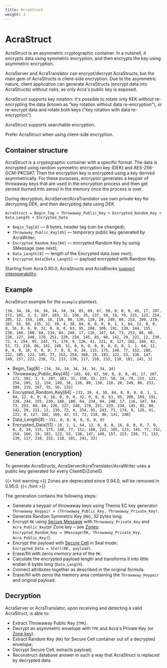 ```yaml
---
title: AcraStruct
weight: 3
---
```


# AcraStruct

AcraStruct is an asymmetric cryptographic container. In a nutshell, it encrypts data using symmetric encryption, and then encrypts the key using asymmetric encryption. 

AcraServer and AcraTranslator can encrypt/decrypt AcraStructs, but the main gem of AcraStructs is client-side encryption. Due to the asymmetric nature, client application can generate AcraStructs (encrypt data into AcraStructs) without risks, as only Acra's public key is exposed.

AcraStruct supports key rotation: it's possible to rotate only KEK without re-encrypting the data (known as "key rotation without data re-encryption"), or re-encrypt data and rotate both keys ("key rotation with data re-encryption").

AcraStruct supports searchable encryption.

Prefer AcraStruct when using client-side encryption.

## Container structure

AcraStruct is a cryptographic container with a specific format. The data is encrypted using random symmetric encryption key (DEK) and AES-256-GCM-PKCS#7. Then the encryption key is encrypted using a key derived asymmetrically. For these purposes, encryptor generates a keypair of throwaway keys that are used in the encryption process and then get zeroed (turned into zeros) in the memory once the process is over.

During decryption, AcraServer/AcraTranslator use own private key for decrypting DEK, and then decrypting data using DEK.

```AcraStruct = Begin_Tag + Throwaway_Public_Key + Encrypted_Random_Key + Data_Length + Encrypted_Data```

- `Begin_Tag[8]` — 8 bytes, header tag (can be changed);
- `Throwaway_Public_Key[45]` — temporary public key generated by AcraWriter;
- `Encrypted_Random_Key[84]` — encrypted Random Key by using SMessage (see next);
- `Data_Length[8]` — length of the Encrypted data (see next);
- `Encrypted_Data[Data_Length]` — payload encrypted with Random Key.

Starting from Acra 0.90.0, AcraStructs and AcraBlocks [support interoperability](/acra/acra-in-depth/data-structures/interoperability/).


## Example

AcraStruct example for the `example` plaintext:

`[34, 34, 34, 34, 34, 34, 34, 34, 85, 69, 67, 50, 0, 0, 0, 45, 17, 107, 171, 101, 3, 5, 207, 103, 32, 150, 35, 237, 58, 19, 79, 215, 123, 254, 205, 12, 154, 149, 16, 116, 80, 130, 110, 20, 249, 80, 253, 209, 219, 167, 55, 50, 135, 32, 39, 4, 38, 84, 0, 0, 0, 0, 1, 1, 64, 12, 0, 0, 0, 16, 0, 0, 0, 32, 0, 0, 0, 63, 95, 208, 109, 191, 139, 244, 155, 230, 168, 180, 64, 234, 84, 240, 17, 116, 147, 64, 73, 253, 86, 60, 226, 127, 240, 170, 251, 229, 234, 145, 85, 88, 142, 29, 221, 12, 230, 72, 4, 254, 95, 243, 71, 174, 9, 126, 41, 221, 0, 127, 202, 160, 42, 53, 72, 218, 86, 141, 248, 51, 0, 0, 0, 0, 0, 0, 0, 0, 1, 1, 64, 12, 0, 0, 0, 16, 0, 0, 0, 7, 0, 0, 0, 34, 115, 175, 148, 77, 152, 188, 222, 105, 123, 145, 77, 152, 254, 160, 19, 183, 122, 53, 138, 147, 149, 157, 223, 238, 71, 133, 139, 117, 210, 232, 110, 181, 241, 3]`

* Begin_Tag[8] - `[34, 34, 34, 34, 34, 34, 34, 34]`
* Throwaway_Public_Key[45] - `[85, 69, 67, 50, 0, 0, 0, 45, 17, 107, 171, 101, 3, 5, 207, 103, 32, 150, 35, 237, 58, 19, 79, 215, 123, 254, 205, 12, 154, 149, 16, 116, 80, 130, 110, 20, 249, 80, 253, 209, 219, 167, 55, 50, 135]`
* Encrypted_Random_Key[84] - `[32, 39, 4, 38, 84, 0, 0, 0, 0, 1, 1, 64, 12, 0, 0, 0, 16, 0, 0, 0, 32, 0, 0, 0, 63, 95, 208, 109, 191, 139, 244, 155, 230, 168, 180, 64, 234, 84, 240, 17, 116, 147, 64, 73, 253, 86, 60, 226, 127, 240, 170, 251, 229, 234, 145, 85, 88, 142, 29, 221, 12, 230, 72, 4, 254, 95, 243, 71, 174, 9, 126, 41, 221, 0, 127, 202, 160, 42, 53, 72, 218, 86, 141, 248]`
* Data_Length[8] - `[51, 0, 0, 0, 0, 0, 0, 0]`
* Encrypted_Data[51] - `[0, 1, 1, 64, 12, 0, 0, 0, 16, 0, 0, 0, 7, 0, 0, 0, 34, 115, 175, 148, 77, 152, 188, 222, 105, 123, 145, 77, 152, 254, 160, 19, 183, 122, 53, 138, 147, 149, 157, 223, 238, 71, 133, 139, 117, 210, 232, 110, 181, 241, 33]`

## Generation (encryption)

To generate AcraStructs, AcraServer/AcraTranslator/AcraWriter uses a public key generated for every ClientID/ZoneID.

{{< hint warning >}}
Zones are deprecated since 0.94.0, will be removed in 0.95.0.
{{< /hint >}}

The generation contains the following steps:

- Generate a keypair of throwaway keys using Themis EC key generator:<br/>
  `Throwaway_Keypair = (Throwaway_Public_Key, Throwaway_Private_Key)`.
- Generate Random Symmetric Key (`RK`), 32 bytes long.
- Encrypt `RK` using [Secure Message](/themis/crypto-theory/cryptosystems/secure-message) with `Throwaway_Private_Key` and `Acra_Public_Key`(or Zone key – see [Zones](/acra/security-controls/zones/):<br/>
  `Encrypted_Random_Key = SMessage(RK, Throwaway_Private_Key, Acra_Public_Key)`).
- Encrypt the payload with [Secure Cell](/themis/crypto-theory/cryptosystems/secure-cell/) in Seal mode:<br/>
  `Encrypted_Data = SCell(RK, payload)`.
- Erase/fill with zeros memory area of the `RK`.
- Calculate the encrypted payload length and transforms it into little endian 8 bytes long (`Data_Length`).
- Connect attributes together as described in the original formula.
- Erase/fill with zeros the memory area containing the `Throwaway_Keypair` and original payload.


## Decryption

AcraServer or AcraTranslator, upon receiving and detecting a valid AcraStruct, is able to:

- Extract Throwaway Public Key (`TPK`).
- Decrypt an asymmetric envelope with `TPK` and Acra's Private Key (or [Zone key](/acra/security-controls/zones/)).
- Extract Random Key (`RK`) for Secure Cell container out of a decrypted envelope;
- Decrypt Secure Cell, extracts payload;
- Reconstruct database answer in such a way that AcraStruct is replaced by decrypted data.
